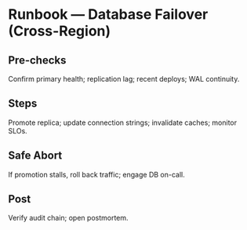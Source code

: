 # Runbook — Database Failover (Cross-Region)
## Pre-checks
Confirm primary health; replication lag; recent deploys; WAL continuity.
## Steps
Promote replica; update connection strings; invalidate caches; monitor SLOs.
## Safe Abort
If promotion stalls, roll back traffic; engage DB on-call.
## Post
Verify audit chain; open postmortem.
